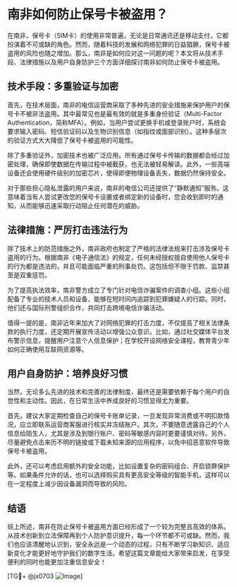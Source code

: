 # 南非如何防止保号卡被盗用？

在南非，保号卡（SIM卡）的使用非常普遍，无论是日常通讯还是移动支付，它都扮演着不可或缺的角色。然而，随着科技的发展和网络犯罪的日益猖獗，保号卡被盗用的风险也随之增加。那么，南非是如何应对这一问题的呢？本文将从技术手段、法律措施以及用户自身防护三个方面详细探讨南非如何防止保号卡被盗用。

## 技术手段：多重验证与加密

首先，在技术层面，南非的电信运营商采取了多种先进的安全措施来保护用户的保号卡不被非法盗用。其中最常见也是最有效的就是多重身份验证（Multi-Factor Authentication，简称MFA）。例如，当用户尝试更换手机或登录账户时，系统会要求输入密码、短信验证码以及生物识别信息（如指纹或面部识别）。这种多层次的验证方式大大降低了保号卡被盗用的可能性。

除了多重验证外，加密技术也被广泛应用。所有通过保号卡传输的数据都会经过加密处理，确保即使数据在传输过程中被截获，也无法被轻易解读。此外，一些高端设备还会使用硬件级别的加密芯片，使得即便物理设备丢失，数据仍然保持安全。

对于那些担心隐私泄露的用户来说，南非的电信公司还提供了“静默通知”服务。这意味着当有人尝试更改您的保号卡设置或者绑定新的设备时，您会收到即时的通知，从而能够迅速采取行动阻止任何潜在的威胁。

## 法律措施：严厉打击违法行为

除了技术上的防范措施之外，南非政府也制定了严格的法律法规来打击涉及保号卡盗用的行为。根据南非《电子通信法》的规定，任何未经授权擅自使用他人保号卡的行为都是违法的，并且可能面临严重的刑事处罚。这包括但不限于罚款、监禁甚至是双重惩罚。

为了提高执法效率，南非警方成立了专门针对电信诈骗案件的调查小组。这些小组配备了专业的技术人员和设备，能够在短时间内追踪到犯罪嫌疑人的行踪。同时，他们还与国际刑警组织合作，共同打击跨境电信诈骗活动。

值得一提的是，南非近年来加大了对网络犯罪的打击力度，不仅提高了相关法律条款的执行力度，还定期开展宣传活动以增强公众意识。比如，通过社交媒体平台发布警示信息，提醒用户注意个人信息保护；在学校开设网络安全课程，教育青少年如何正确使用互联网资源等。

## 用户自身防护：培养良好习惯

当然，无论多么先进的技术和完善的法律制度，最终还是需要依赖于每个用户的自觉性和主动性。因此，在日常生活中养成良好的习惯显得尤为重要。

首先，建议大家定期检查自己的保号卡账单记录，一旦发现异常消费或不明扣款情况，应立即联系运营商客服进行核实并冻结账户。其次，不要随意透露自己的个人信息给陌生人，尤其是涉及到银行账户、密码等敏感内容时更要谨慎对待。另外，尽量避免点击来历不明的链接或下载未知来源的应用程序，以免中招恶意软件导致保号卡被盗用。

此外，还可以考虑启用额外的安全功能，比如设置复杂的密码组合、开启锁屏保护等。如果条件允许的话，也可以选择购买具有更高安全等级的智能手机，这样可以在一定程度上减少因设备漏洞而导致的风险。

## 结语

综上所述，南非在防止保号卡被盗用方面已经形成了一个较为完整且高效的体系。从技术创新到立法保障再到个人防护意识提升，每一个环节都不可或缺。然而，我们也应该清醒地认识到，安全永远是一个动态的过程，只有不断学习新知识、适应新变化才能更好地守护我们的数字生活。希望这篇文章能给大家带来启发，在享受便利的同时也能更加注重信息安全！

[TG💪+ @jx0703 ![Image](https://github.com/user-attachments/assets/dbca1d08-cadb-493c-b0ec-ad6f7a83f270)]